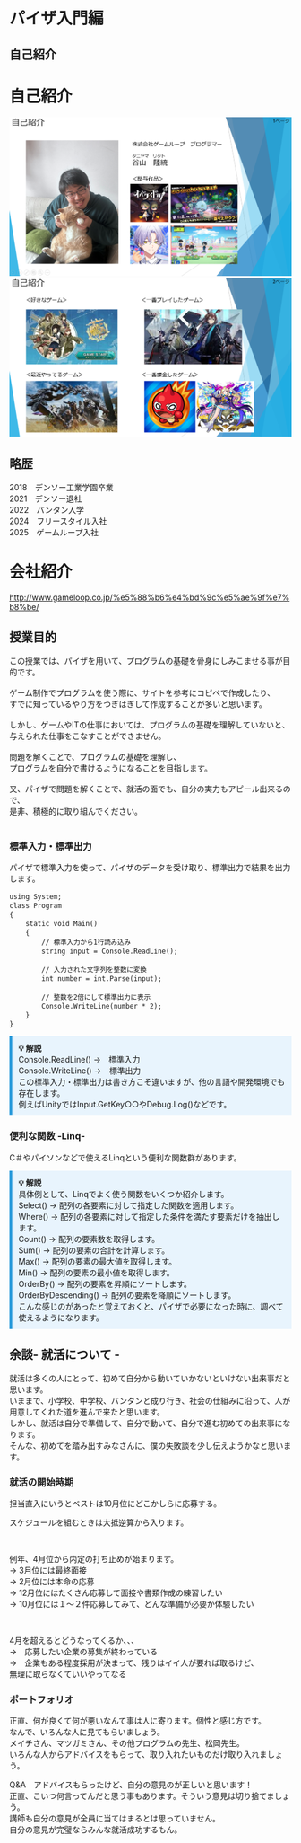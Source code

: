 # パイザ入門編

## 自己紹介

# 自己紹介
<img src="Image/EX_20250927/Self-Introduction1.png"><br>
<img src="Image/EX_20250927/Self-Introduction2.png"><br>

## 略歴
2018　デンソー工業学園卒業<br>
2021　デンソー退社<br>
2022　バンタン入学<br>
2024　フリースタイル入社<br>
2025　ゲームループ入社<br>

# 会社紹介
http://www.gameloop.co.jp/%e5%88%b6%e4%bd%9c%e5%ae%9f%e7%b8%be/


## 授業目的

この授業では、パイザを用いて、プログラムの基礎を骨身にしみこませる事が目的です。<br>
<br>
ゲーム制作でプログラムを使う際に、サイトを参考にコピペで作成したり、<br>
すでに知っているやり方をつぎはぎして作成することが多いと思います。<br>
<br>
しかし、ゲームやITの仕事においては、プログラムの基礎を理解していないと、<br>
与えられた仕事をこなすことができません。<br>
<br>
問題を解くことで、プログラムの基礎を理解し、<br>
プログラムを自分で書けるようになることを目指します。<br>
<br>
又、パイザで問題を解くことで、就活の面でも、自分の実力もアピール出来るので、<br>
是非、積極的に取り組んでください。<br>
<br>

### 標準入力・標準出力
パイザで標準入力を使って、パイザのデータを受け取り、標準出力で結果を出力します。<br>
~~~ clike
using System;
class Program
{
	static void Main()
	{
		// 標準入力から1行読み込み
		string input = Console.ReadLine();
		
		// 入力された文字列を整数に変換
		int number = int.Parse(input);
		
		// 整数を2倍にして標準出力に表示
		Console.WriteLine(number * 2);
	}
}
~~~
<div style="border-left: 5px solid #2d9cdb; background: #e8f4fd; padding: 0.8em; margin: 1em 0;">
  <strong>💡 解説</strong><br>
  Console.ReadLine() →　標準入力<br>
  Console.WriteLine() →　標準出力<br>
  この標準入力・標準出力は書き方こそ違いますが、他の言語や開発環境でも存在します。<br>
  例えばUnityではInput.GetKey○○やDebug.Log()などです。<br>
</div>

### 便利な関数 -Linq-
C＃やパイソンなどで使えるLinqという便利な関数群があります。<br>

<div style="border-left: 5px solid #2d9cdb; background: #e8f4fd; padding: 0.8em; margin: 1em 0;">
  <strong>💡 解説</strong><br>
  具体例として、Linqでよく使う関数をいくつか紹介します。<br>
  Select() → 配列の各要素に対して指定した関数を適用します。<br>
  Where() → 配列の各要素に対して指定した条件を満たす要素だけを抽出します。<br>
  Count() → 配列の要素数を取得します。<br>
  Sum() → 配列の要素の合計を計算します。<br>
  Max() → 配列の要素の最大値を取得します。<br>
  Min() → 配列の要素の最小値を取得します。<br>
  OrderBy() → 配列の要素を昇順にソートします。<br>
  OrderByDescending() → 配列の要素を降順にソートします。<br>
  こんな感じのがあったと覚えておくと、パイザで必要になった時に、調べて使えるようになります。
</div>

## 余談- 就活について -

就活は多くの人にとって、初めて自分から動いていかないといけない出来事だと思います。<br>
いままで、小学校、中学校、バンタンと成り行き、社会の仕組みに沿って、人が用意してくれた道を進んで来たと思います。<br>
しかし、就活は自分で準備して、自分で動いて、自分で進む初めての出来事になります。<br>
そんな、初めてを踏み出すみなさんに、僕の失敗談を少し伝えようかなと思います。<br>

### 就活の開始時期
担当直入にいうとベストは10月位にどこかしらに応募する。<br>

スケジュールを組むときは大抵逆算から入ります。<br>

<br>

例年、4月位から内定の打ち止めが始まります。<br>
→ 3月位には最終面接<br>
→ 2月位には本命の応募<br>
→ 12月位にはたくさん応募して面接や書類作成の練習したい<br>
→ 10月位には１～２件応募してみて、どんな準備が必要か体験したい<br>

<br>

4月を超えるとどうなってくるか、、、<br>
→　応募したい企業の募集が終わっている<br>
→　企業もある程度採用が決まって、残りはイイ人が要れば取るけど、<br>
    無理に取らなくていいやってなる

### ポートフォリオ
正直、何が良くて何が悪いなんて事は人に寄ります。個性と感じ方です。<br>
なんで、いろんな人に見てもらいましょう。<br>
メイチさん、マツガミさん、その他プログラムの先生、松岡先生。<br>
いろんな人からアドバイスをもらって、取り入れたいものだけ取り入れましょう。<br>

Q&A　アドバイスもらったけど、自分の意見のが正しいと思います！<br>
正直、こいつ何言ってんだと思う事もあります。そういう意見は切り捨てましょう。<br>
講師も自分の意見が全員に当てはまるとは思っていません。<br>
自分の意見が完璧ならみんな就活成功するもん。<br>
<br>